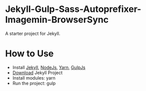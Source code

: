 Jekyll-Gulp-Sass-Autoprefixer-Imagemin-BrowserSync
=============================

A starter project for Jekyll.

# How to Use
- Install [Jekyll](http://jekyllrb.com/), [NodeJs](http://nodejs.org/), [Yarn](https://yarnpkg.com/), [GulpJs](http://gulpjs.com/)
- [Download](https://github.com/artemsheludko/https://github.com/artemsheludko/Jekyll-Gulp-Sass-Autoprefixer-Imagemin-BrowserSync/archive/master.zip) Jekyll Project
- Install modules: yarn
- Run the project: gulp
